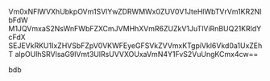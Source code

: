 Vm0xNFlWVXhUbkpOVm1SVlYwZDRWMWx0ZUV0V1JteHlWbTVrVm1KR2NIbFdW
M1JQVmxaS2NsWnFWbFZXCmJVMHhXVmR6ZUZkV1JuTlViRnBUQ21KRldYcFdX
SEJEVkRKU1IxZHVSbFZpV0VKWFEyeGFSVkZVVmxKTgpiVkl6Vkd0a1UxZEhT
alpOUlhSRVlsaG9lVmt3UlRsUVVXOUxaVmN4Y1FvS2VuUngKCmx4cw==

bdb